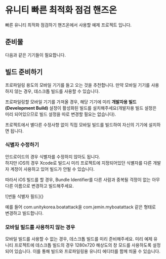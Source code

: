 # 유니티 빠른 최적화 점검 핸즈온
빠른 유니티 최적화 점검하기 핸즈온에서 사용할 예제 프로젝트 입니다.

## 준비물
다음과 같은 기기들이 필요합니다.

## 빌드 준비하기

프로파일링 용도의 모바일 기기를 들고 오는 것을 추천합니다.
만약 모바일 기기를 사용하지 않는 경우, 데스크톱 빌드를 사용할 수 있습니다.

프로파일링할 모바일 기기를 가져올 경우, 해당 기기에 미리 **개발자용 빌드(Development Build)** 설정이 활성화된 빌드를 설치해주세요(개발자용 빌드 설정은 미리 되어있으므로 빌드 설정을 따로 변경할 필요는 없습니다).

프로젝트에서 별다른 수정사항 없이 직접 모바일 빌드를 빌드하여 자신의 기기에 설치하면 됩니다.

### 식별자 수정하기
안드로이드의 경우 식별자를 수정하지 않아도 됩니다.
<br>하지만 iOS의 경우 Xcode로 빌드시 미리 프로젝트에 지정되어있던 식별자를 다른 개발자 계정이 사용하고 있어 빌드가 안될 수 있습니다.

따라서 iOS 빌드를 할 경우, Bundle Identifier를 다른 사람과 중복될 걱정이 없는 아무 다른 이름으로 변경하고 빌드해주세요.

![번들 식별자 필드]{}

예를 들어 com.unitykorea.boatattack을 com.jemin.myboatattack 같은 형태로 변경하고 빌드합니다.

### 모바일 빌드를 사용하지 않는 경우

모바일 빌드를 사용할 수 없는 경우, 데스크톱 빌드를 미리 준비해주세요.
미리 예제 유니티 프로젝트에 데스크톱 빌드의 경우 1280x720 해상도의 창 모드를 사용하도록 설정되어 있습니다.
이를 통해 빌드와 프로파일링용 유니티 에디터를 함께 띄울 수 있습니다.